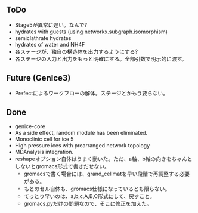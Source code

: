 ## ToDo

    
* Stage5が異常に遅い。なんで?
* hydrates with guests (using networkx.subgraph.isomorphism)
* semiclathrate hydrates
* hydrates of water and NH4F
* 各ステージが、独自の構造体を出力するようにする?
* 各ステージの入力と出力をもっと明確にする。全部引数で明示的に渡す。

## Future (GenIce3)
* Prefectによるワークフローの解体。ステージとかもう要らない。

## Done
* genice-core
* As a side effect, random module has been eliminated.
* Monoclinic cell for ice 5
* High pressure ices with prearranged network topology
* MDAnalysis integration.
* reshapeオプション自体はうまく動いた。ただ、a軸、b軸の向きをちゃんとしないとgromacs形式で書きだせない。
    * gromacsで書く場合には、grand_cellmatを早い段階で再調整する必要がある。
    * もとのセル自体も、gromacs仕様になっているとも限らない。
    * てっとり早いのは、a,b,c,A,B,C形式にして、戻すこと。
    * gromacs.pyだけの問題なので、そこに修正を加えた。